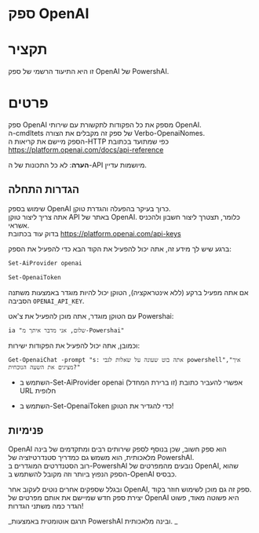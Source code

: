 ﻿# ספק OpenAI  

# תקציר <!--! @#Short --> 

זו היא התיעוד הרשמי של ספק OpenAI של PowershAI.

# פרטים  <!--! @#Long --> 

ספק OpenAI מספק את כל הפקודות לתקשורת עם שירותי OpenAI.  
ה-cmdltets של ספק זה מקבלים את הצורה Verbo-OpenaiNomes.  
הספק מיישם את קריאות ה-HTTP כפי שמתועד בכתובת https://platform.openai.com/docs/api-reference

**הערה**: לא כל התכונות של ה-API מיושמות עדיין.


## הגדרות התחלה 

שימוש בספק OpenAI כרוך בעיקר בהפעלה והגדרת טוקן.  
אתה צריך ליצור טוקן API באתר של OpenAI. כלומר, תצטרך ליצור חשבון ולהכניס אשראי.  
בדוק עוד בכתובת https://platform.openai.com/api-keys 

ברגע שיש לך מידע זה, אתה יכול להפעיל את הקוד הבא כדי להפעיל את הספק:

```powershell 
Set-AiProvider openai 

Set-OpenaiToken
```

אם אתה מפעיל ברקע (ללא אינטראקציה), הטוקן יכול להיות מוגדר באמצעות משתנה הסביבה `OPENAI_API_KEY`.  

עם הטוקן מוגדר, אתה מוכן להפעיל את צ'אט Powershai:

```
ia "שלום, אני מדבר איתך מ-Powershai"
```

וכמובן, אתה יכול להפעיל את הפקודות ישירות:

```
Get-OpenaiChat -prompt "s: אתה בוט שעונה על שאלות לגבי powershell","איך מציגים את השעה הנוכחית?"
```




* השתמש ב-Set-AiProvider openai (זו ברירת המחדל)
אפשרי להעביר כתובת URL חלופית 

* השתמש ב-Set-OpenaiToken כדי להגדיר את הטוקן!


## פנימיות

OpenAI הוא ספק חשוב, שכן בנוסף לספק שירותים רבים ומתקדמים של בינה מלאכותית, הוא משמש גם כמדריך סטנדרטיזציה של PowershAI.  
רוב הסטנדרטים המוגדרים ב-PowershAI נובעים מהמפרטים של OpenAI, שהוא הספק הנפוץ ביותר וזה מקובל להשתמש ב-OpenAI כבסיס.  


ובגלל שספקים אחרים נוטים לעקוב אחר OpenAI, ספק זה גם מוכן לשימוש חוזר בקוד.  
יצירת ספק חדש שמיישם את אותם מפרטים של OpenAI היא פשוטה מאוד, פשוט הגדר כמה משתני הגדרות!






<!--PowershaiAiDocBlockStart-->
_תרגם אוטומטית באמצעות PowershAI ובינה מלאכותית. 
_
<!--PowershaiAiDocBlockEnd-->
